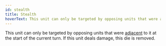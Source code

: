 ```yaml
---
id: stealth
title: Stealth
hoverText: This unit can only be targeted by opposing units that were adjacent to it at the start of the current turn. If this unit deals damage, this die is removed.
---
```


This unit can only be targeted by opposing units that were [adjacent](/docs/all/other/adjacent) to it at the start of the current turn. If this unit deals damage, this die is removed.